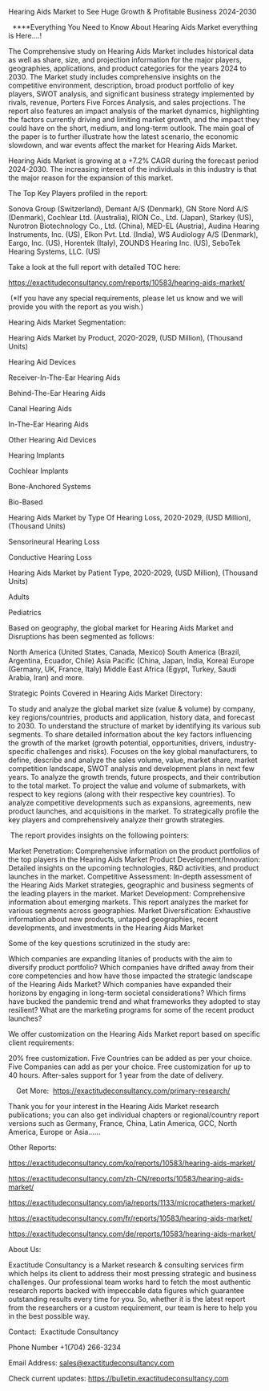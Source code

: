 Hearing Aids Market to See Huge Growth & Profitable Business 2024-2030

  ****Everything You Need to Know About Hearing Aids Market everything is Here....!

The Comprehensive study on Hearing Aids Market includes historical data as well as share, size, and projection information for the major players, geographies, applications, and product categories for the years 2024 to 2030. The Market study includes comprehensive insights on the competitive environment, description, broad product portfolio of key players, SWOT analysis, and significant business strategy implemented by rivals, revenue, Porters Five Forces Analysis, and sales projections. The report also features an impact analysis of the market dynamics, highlighting the factors currently driving and limiting market growth, and the impact they could have on the short, medium, and long-term outlook. The main goal of the paper is to further illustrate how the latest scenario, the economic slowdown, and war events affect the market for Hearing Aids Market.

Hearing Aids Market is growing at a +7.2% CAGR during the forecast period 2024-2030. The increasing interest of the individuals in this industry is that the major reason for the expansion of this market.

The Top Key Players profiled in the report: 

Sonova Group (Switzerland), Demant A/S (Denmark), GN Store Nord A/S (Denmark), Cochlear Ltd. (Australia), RION Co., Ltd. (Japan), Starkey (US), Nurotron Biotechnology Co., Ltd. (China), MED-EL (Austria), Audina Hearing Instruments, Inc. (US), Elkon Pvt. Ltd. (India), WS Audiology A/S (Denmark), Eargo, Inc. (US), Horentek (Italy), ZOUNDS Hearing Inc. (US), SeboTek Hearing Systems, LLC. (US)

Take a look at the full report with detailed TOC here:

https://exactitudeconsultancy.com/reports/10583/hearing-aids-market/

 (*If you have any special requirements, please let us know and we will provide you with the report as you wish.)

Hearing Aids Market Segmentation:

Hearing Aids Market by Product, 2020-2029, (USD Million), (Thousand Units)

Hearing Aid Devices

Receiver-In-The-Ear Hearing Aids

Behind-The-Ear Hearing Aids

Canal Hearing Aids

In-The-Ear Hearing Aids

Other Hearing Aid Devices

Hearing Implants

Cochlear Implants

Bone-Anchored Systems

Bio-Based

Hearing Aids Market by Type Of Hearing Loss, 2020-2029, (USD Million), (Thousand Units)

Sensorineural Hearing Loss

Conductive Hearing Loss

Hearing Aids Market by Patient Type, 2020-2029, (USD Million), (Thousand Units)

Adults

Pediatrics

Based on geography, the global market for Hearing Aids Market and Disruptions has been segmented as follows:

North America (United States, Canada, Mexico)
South America (Brazil, Argentina, Ecuador, Chile)
Asia Pacific (China, Japan, India, Korea)
Europe (Germany, UK, France, Italy)
Middle East Africa (Egypt, Turkey, Saudi Arabia, Iran) and more.

Strategic Points Covered in Hearing Aids Market Directory:

To study and analyze the global market size (value & volume) by company, key regions/countries, products and application, history data, and forecast to 2030.
To understand the structure of market by identifying its various sub segments.
To share detailed information about the key factors influencing the growth of the market (growth potential, opportunities, drivers, industry-specific challenges and risks).
Focuses on the key global manufacturers, to define, describe and analyze the sales volume, value, market share, market competition landscape, SWOT analysis and development plans in next few years.
To analyze the growth trends, future prospects, and their contribution to the total market.
To project the value and volume of submarkets, with respect to key regions (along with their respective key countries).
To analyze competitive developments such as expansions, agreements, new product launches, and acquisitions in the market.
To strategically profile the key players and comprehensively analyze their growth strategies.

 The report provides insights on the following pointers:

Market Penetration: Comprehensive information on the product portfolios of the top players in the Hearing Aids Market
Product Development/Innovation: Detailed insights on the upcoming technologies, R&D activities, and product launches in the market.
Competitive Assessment: In-depth assessment of the Hearing Aids Market strategies, geographic and business segments of the leading players in the market.
Market Development: Comprehensive information about emerging markets. This report analyzes the market for various segments across geographies.
Market Diversification: Exhaustive information about new products, untapped geographies, recent developments, and investments in the Hearing Aids Market

Some of the key questions scrutinized in the study are:

Which companies are expanding litanies of products with the aim to diversify product portfolio?
Which companies have drifted away from their core competencies and how have those impacted the strategic landscape of the Hearing Aids Market?
Which companies have expanded their horizons by engaging in long-term societal considerations?
Which firms have bucked the pandemic trend and what frameworks they adopted to stay resilient?
What are the marketing programs for some of the recent product launches?

We offer customization on the Hearing Aids Market report based on specific client requirements:

20% free customization.
Five Countries can be added as per your choice.
Five Companies can add as per your choice.
Free customization for up to 40 hours.
After-sales support for 1 year from the date of delivery.

    Get More:  https://exactitudeconsultancy.com/primary-research/

Thank you for your interest in the Hearing Aids Market research publications; you can also get individual chapters or regional/country report versions such as Germany, France, China, Latin America, GCC, North America, Europe or Asia……

Other Reports:

https://exactitudeconsultancy.com/ko/reports/10583/hearing-aids-market/

https://exactitudeconsultancy.com/zh-CN/reports/10583/hearing-aids-market/

https://exactitudeconsultancy.com/ja/reports/1133/microcatheters-market/

https://exactitudeconsultancy.com/fr/reports/10583/hearing-aids-market/

https://exactitudeconsultancy.com/de/reports/10583/hearing-aids-market/

About Us:

Exactitude Consultancy is a Market research & consulting services firm which helps its client to address their most pressing strategic and business challenges. Our professional team works hard to fetch the most authentic research reports backed with impeccable data figures which guarantee outstanding results every time for you. So, whether it is the latest report from the researchers or a custom requirement, our team is here to help you in the best possible way.

Contact:  Exactitude Consultancy

Phone Number +1(704) 266-3234

Email Address: sales@exactitudeconsultancy.com

Check current updates: https://bulletin.exactitudeconsultancy.com
